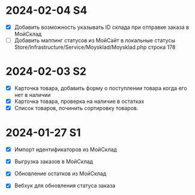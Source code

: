 # 2024-02-04 S4

- [x] Добавить возможность указывать ID склада при отправке заказа в МойСклад 
- [ ] Добавить маппинг статусов из МойСайт в локальные статусы Store/Infrastructure/Service/Moysklad/Moysklad.php строка 178

# 2024-02-03 S2

- [x] Карточка товара, добавить форму о поступлении товара когда его нет в наличии
- [x] Карточка товара, проверка на наличие в остатках
- [x] Список товаров, починить сортировку товаров.

# 2024-01-27 S1

- [x] Импорт идентификаторов из МойСклад
- [x] Выгрузка заказов в МойСклад
- [x] Обновление остатков из МойСклад
- [x] Вебхук для обновления статуса заказа

